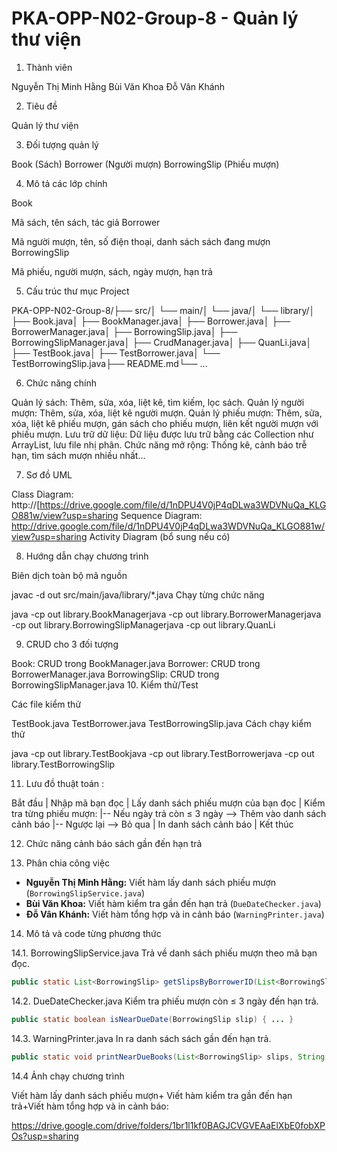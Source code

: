 # PKA-OPP-N02-Group-8 - Quản lý thư viện

1. Thành viên

Nguyễn Thị Minh Hằng
Bùi Văn Khoa
Đỗ Vân Khánh

2. Tiêu đề

Quản lý thư viện

3. Đối tượng quản lý

Book (Sách)
Borrower (Người mượn)
BorrowingSlip (Phiếu mượn)

4. Mô tả các lớp chính

Book

Mã sách, tên sách, tác giả
Borrower

Mã người mượn, tên, số điện thoại, danh sách sách đang mượn
BorrowingSlip

Mã phiếu, người mượn, sách, ngày mượn, hạn trả

5. Cấu trúc thư mục Project


PKA-OPP-N02-Group-8/├── src/│   └── main/│       └── java/│           └── library/│               ├── Book.java│               ├── BookManager.java│               ├── Borrower.java│               ├── BorrowerManager.java│               ├── BorrowingSlip.java│               ├── BorrowingSlipManager.java│               ├── CrudManager.java│               ├── QuanLi.java│               ├── TestBook.java│               ├── TestBorrower.java│               └── TestBorrowingSlip.java├── README.md└── ...

6. Chức năng chính

Quản lý sách: Thêm, sửa, xóa, liệt kê, tìm kiếm, lọc sách.
Quản lý người mượn: Thêm, sửa, xóa, liệt kê người mượn.
Quản lý phiếu mượn: Thêm, sửa, xóa, liệt kê phiếu mượn, gán sách cho phiếu mượn, liên kết người mượn với phiếu mượn.
Lưu trữ dữ liệu: Dữ liệu được lưu trữ bằng các Collection như ArrayList, lưu file nhị phân.
Chức năng mở rộng: Thống kê, cảnh báo trễ hạn, tìm sách mượn nhiều nhất...

7. Sơ đồ UML

Class Diagram: http://[https://drive.google.com/file/d/1nDPU4V0jP4qDLwa3WDVNuQa_KLGO881w/view?usp=sharing
Sequence Diagram: http://drive.google.com/file/d/1nDPU4V0jP4qDLwa3WDVNuQa_KLGO881w/view?usp=sharing
Activity Diagram (bổ sung nếu có)

8. Hướng dẫn chạy chương trình

Biên dịch toàn bộ mã nguồn


javac -d out src/main/java/library/*.java
Chạy từng chức năng


java -cp out library.BookManagerjava -cp out library.BorrowerManagerjava -cp out library.BorrowingSlipManagerjava -cp out library.QuanLi

9. CRUD cho 3 đối tượng

Book: CRUD trong BookManager.java
Borrower: CRUD trong BorrowerManager.java
BorrowingSlip: CRUD trong BorrowingSlipManager.java
10. Kiểm thử/Test

Các file kiểm thử

TestBook.java
TestBorrower.java
TestBorrowingSlip.java
Cách chạy kiểm thử


java -cp out library.TestBookjava -cp out library.TestBorrowerjava -cp out library.TestBorrowingSlip

11. Lưu đồ thuật toán :

Bắt đầu
   |
Nhập mã bạn đọc
   |
Lấy danh sách phiếu mượn của bạn đọc
   |
Kiểm tra từng phiếu mượn:
   |-- Nếu ngày trả còn ≤ 3 ngày --> Thêm vào danh sách cảnh báo
   |-- Ngược lại --> Bỏ qua
   |
In danh sách cảnh báo
   |
Kết thúc

12. Chức năng cảnh báo sách gần đến hạn trả

13. Phân chia công việc

- **Nguyễn Thị Minh Hằng:** Viết hàm lấy danh sách phiếu mượn (`BorrowingSlipService.java`)
- **Bùi Văn Khoa:** Viết hàm kiểm tra gần đến hạn trả (`DueDateChecker.java`)
- **Đỗ Vân Khánh:** Viết hàm tổng hợp và in cảnh báo (`WarningPrinter.java`)

14. Mô tả và code từng phương thức

   14.1. BorrowingSlipService.java
Trả về danh sách phiếu mượn theo mã bạn đọc.
```java
public static List<BorrowingSlip> getSlipsByBorrowerID(List<BorrowingSlip> slips, String borrowerID) { ... }
```

   14.2. DueDateChecker.java
Kiểm tra phiếu mượn còn ≤ 3 ngày đến hạn trả.
```java
public static boolean isNearDueDate(BorrowingSlip slip) { ... }
```

   14.3. WarningPrinter.java
In ra danh sách sách gần đến hạn trả.
```java
public static void printNearDueBooks(List<BorrowingSlip> slips, String borrowerID) { ... }
```

   14.4 Ảnh chạy chương trình

Viết hàm lấy danh sách phiếu mượn+ Viết hàm kiểm tra gần đến hạn trả+Viết hàm tổng hợp và in cảnh báo: 

https://drive.google.com/drive/folders/1br1l1kf0BAGJCVGVEAaElXbE0fobXPOs?usp=sharing



